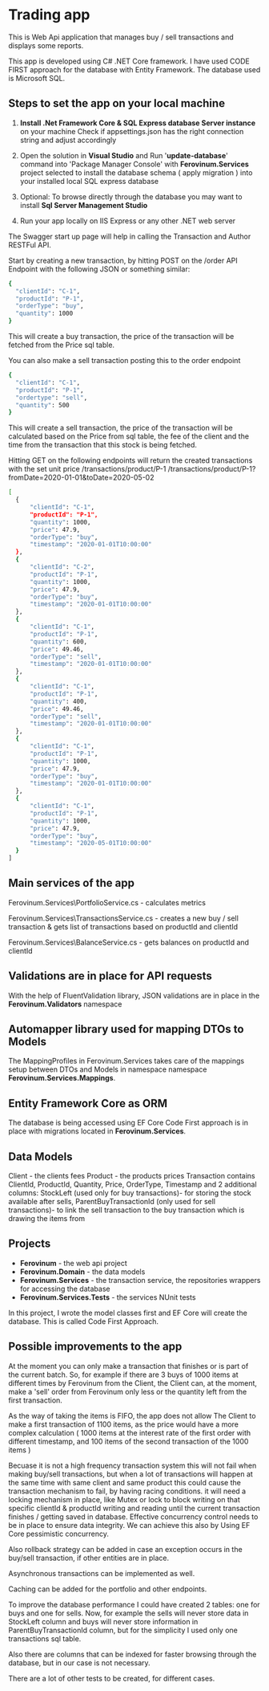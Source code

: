 
# Trading app

This is Web Api application that manages buy / sell transactions and displays some reports.

This app is developed using C# .NET Core framework.
I have used CODE FIRST approach for the database with Entity Framework.
The database used is Microsoft SQL.



## Steps to set the app on your local machine

1. **Install .Net Framework Core & SQL Express database Server instance** on your machine
Check if appsettings.json has the right connection string and adjust accordingly

2. Open the solution in **Visual Studio** and Run '**update-database**' command into 'Package Manager Console' with **Ferovinum.Services** project selected to install the database schema ( apply migration ) into your installed local SQL express database

3. Optional: To browse directly through the database you may want to install **Sql Server Management Studio**

4. Run your app locally on IIS Express or any other .NET web server

The Swagger start up page will help in calling the Transaction and Author RESTFul API.

Start by creating a new transaction, by hitting POST on the /order API Endpoint with the following JSON or something similar:

  ```sh
{ 
    "clientId": "C-1", 
    "productId": "P-1", 
    "orderType": "buy",
    "quantity": 1000
}
  ```

This will create a buy transaction, the price of the transaction will be fetched from the Price sql table.

You can also make a sell transaction posting this to the order endpoint

  ```sh
{ 
    "clientId": "C-1", 
    "productId": "P-1", 
    "ordertype": "sell",
    "quantity": 500
}
  ```
  
This will create a sell transaction, the price of the transaction will be calculated based on the Price from sql table, 
the fee of the client and the time from the transaction that this stock is being fetched.

Hitting GET on the following endpoints will return the created transactions with the set unit price
/transactions/product/P-1
/transactions/product/P-1?fromDate=2020-01-01&toDate=2020-05-02

  ```sh
[
    {
        "clientId": "C-1",
        "productId": "P-1",
        "quantity": 1000,
        "price": 47.9,
        "orderType": "buy",
        "timestamp": "2020-01-01T10:00:00"
    },
    {
        "clientId": "C-2",
        "productId": "P-1",
        "quantity": 1000,
        "price": 47.9,
        "orderType": "buy",
        "timestamp": "2020-01-01T10:00:00"
    },
    {
        "clientId": "C-1",
        "productId": "P-1",
        "quantity": 600,
        "price": 49.46,
        "orderType": "sell",
        "timestamp": "2020-01-01T10:00:00"
    },
    {
        "clientId": "C-1",
        "productId": "P-1",
        "quantity": 400,
        "price": 49.46,
        "orderType": "sell",
        "timestamp": "2020-01-01T10:00:00"
    },
    {
        "clientId": "C-1",
        "productId": "P-1",
        "quantity": 1000,
        "price": 47.9,
        "orderType": "buy",
        "timestamp": "2020-01-01T10:00:00"
    },
    {
        "clientId": "C-1",
        "productId": "P-1",
        "quantity": 1000,
        "price": 47.9,
        "orderType": "buy",
        "timestamp": "2020-05-01T10:00:00"
    }
]
  ```

## Main services of the app

Ferovinum.Services\PortfolioService.cs - calculates metrics

Ferovinum.Services\TransactionsService.cs - creates a new buy / sell transaction & gets list of transactions based on productId and clientId

Ferovinum.Services\BalanceService.cs - gets balances on productId and clientId

## Validations are in place for API requests

With the help of FluentValidation library, JSON validations are in place in the **Ferovinum.Validators** namespace

## Automapper library used for mapping DTOs to Models

The MappingProfiles in Ferovinum.Services takes care of the mappings setup between DTOs and Models in namespace namespace **Ferovinum.Services.Mappings**.

## Entity Framework Core as ORM

The database is being accessed using EF Core
Code First approach is in place with migrations located in **Ferovinum.Services**.

## Data Models
Client - the clients fees
Product - the products prices
Transaction contains ClientId, ProductId, Quantity, Price, OrderType, Timestamp and 2 additional columns: 
StockLeft (used only for buy transactions)- for storing the stock available after sells, 
ParentBuyTransactionId (only used for sell transactions)- to link the sell transaction to the buy transaction which is drawing the items from 

## Projects

* **Ferovinum** - the web api project
* **Ferovinum.Domain** - the data models
* **Ferovinum.Services** - the transaction service, the repositories wrappers for accessing the database
* **Ferovinum.Services.Tests** - the services NUnit tests

In this project, I wrote the model classes first and EF Core will create the database. 
This is called Code First Approach.


## Possible improvements to the app
At the moment you can only make a transaction that finishes or is part of the current batch.
So, for example if there are 3 buys of 1000 items at different times by Ferovinum from the Client, the Client can, at the moment, make a 'sell' order from Ferovinum only less or the quantity left from the first transaction.

As the way of taking the items is FIFO, the app does not allow The Client to make a first transaction of 1100 items,
as the price would have a more complex calculation ( 1000 items at the interest rate of the first order with different timestamp, and 100 items of the second transaction of the 1000 items )

Becuase it is not a high frequency transaction system this will not fail when making buy/sell transactions,
but when a lot of transactions will happen at the same time with same client and same product this could cause the transaction mechanism to fail,
by having racing conditions.
it will need a locking mechanism in place, like Mutex or lock to block writing on that specific  clientId & productId writing and reading until
the current transaction finishes / getting saved in database.
Effective concurrency control needs to be in place to ensure data integrity.
We can achieve this also by Using EF Core pessimistic concurrency.

Also rollback strategy can be added in case an exception occurs in the buy/sell transaction, if other entities are in place.

Asynchronous transactions can be implemented as well.

Caching can be added for the portfolio and other endpoints.

To improve the database performance I could have created 2 tables: one for buys and one for sells.
Now, for example the sells will never store data in StockLeft column and buys will never store information in ParentBuyTransactionId column, 
but for the simplicity I used only one transactions sql table.

Also there are columns that can be indexed for faster browsing through the database, but in our case is not necessary.

There are a lot of other tests to be created, for different cases.

